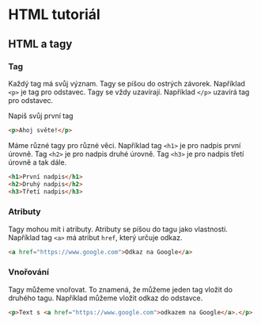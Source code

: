 # HTML tutoriál

## HTML a tagy

### Tag
Každý tag má svůj význam. Tagy se píšou do ostrých závorek. Například `<p>` je tag pro odstavec. Tagy se vždy uzavírají. Například `</p>` uzavírá tag pro odstavec.


Napiš svůj první tag

```html
<p>Ahoj světe!</p>
```

Máme různé tagy pro různé věci. Například tag `<h1>` je pro nadpis první úrovně. Tag `<h2>` je pro nadpis druhé úrovně. Tag `<h3>` je pro nadpis třetí úrovně a tak dále.

```html
<h1>První nadpis</h1>
<h2>Druhý nadpis</h2>
<h3>Třetí nadpis</h3>
```

### Atributy
Tagy mohou mít i atributy. Atributy se píšou do tagu jako vlastnosti. Například tag `<a>` má atribut `href`, který určuje odkaz.

```html
<a href="https://www.google.com">Odkaz na Google</a>
```

### Vnořování
Tagy můžeme vnořovat. To znamená, že můžeme jeden tag vložit do druhého tagu. Například můžeme vložit odkaz do odstavce.

```html
<p>Text s <a href="https://www.google.com">odkazem na Google</a>.</p>
```



